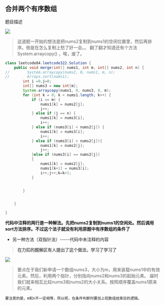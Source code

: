 ## 合并两个有序数组

题目描述

![](https://i.loli.net/2019/08/19/wBvHUh8ebuoNZpl.png)

>这道题一开始的想法是把nums2复制到nums1的空闲位置里，然后再排序。倒是在怎么复制上愁了好一会。。
>翻了翻才知道还有个方法System.arraycopy() ，唉，废了。

```java
class leetcode84.leetcode322.Solution {
    public void merge(int[] nums1, int m, int[] nums2, int n) {
//        System.arraycopy(nums2, 0, nums1, m, n);
//        Arrays.sort(nums1);
        int i =0,j=0;
        int[] nums3 = new int[m];
        System.arraycopy(nums1, 0, nums3, 0, m);
        for (int k = 0; k < nums1.length; k++) {
            if (i == m) {
                nums1[k] = nums2[j];
                j++;
            } else if (j == n) {
                nums1[k] = nums3[i];
                i++;
            } else if (nums3[i] < nums2[j]) {
                nums1[k] = nums3[i];
                i++;
            } else if (nums3[i] > nums2[j]){
                nums1[k] = nums2[j];
                j++;
            }else if (nums3[i] == nums2[j])
            {
                nums1[k] = nums2[j];
                nums1[k+1] = nums3[i];
                i++;j++;k=k+1;
            }


        }


    }

}

```

**代码中注释的两行是一种解法。先把nums2复制到nums1的空闲处。然后调用sort方法排序。不过这个法子就没有利用原题中有序数组的条件了**


- 另一种方法（双指针法）-----代码中未注释的内容
>**在力扣的题解区有人提出了这个做法，学习了学习了**

![](https://i.loli.net/2019/08/19/s6KWDY8Tv3lyZnR.png)

> 要点在于我们新申请一个数组nums3，大小为m，用来装载nums1中的有效元素。然后，利用两个指针，分别指向nums2和nums3的起始元素。
>届时我们就来相互比较nums3和nums2的大小关系。按照顺序覆盖nums1原来的元素。

    要注意的是，m和n不一定相等，所以呢，在条件判断时要加上短数组结束后的逻辑。